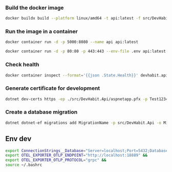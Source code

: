 ### Build the docker image

```sh
docker buildx build --platform linux/amd64 -t api:latest -f src/DevHabit.Api/Dockerfile .
```

### Run the image in a container

```sh
docker container run -d -p 5000:8080 --name api api:latest

docker container run -d -p 80:80 -p 443:443 --env-file .env api:latest
```

### Check health

```sh
docker container inspect --format='{{json .State.Health}}' devhabit.api
```

### Generate certificate for development

```sh
dotnet dev-certs https -ep ./src/DevHabit.Api/aspnetapp.pfx -p Test1234!
```

### Create a database migration

```sh
dotnet dotnet-ef migrations add MigrationName -p src/DevHabit.Api -o Migrations/Application -c DbContext
```

## Env dev

```sh
export ConnectionStrings__Database="Server=localhost;Port=5432;Database=devhabit;Username=spartan;Password=123456;" &&
export OTEL_EXPORTER_OTLP_ENDPOINT="http://localhost:18889" &&
export OTEL_EXPORTER_OTLP_PROTOCOL="grpc" &&
source ~/.bashrc
```
